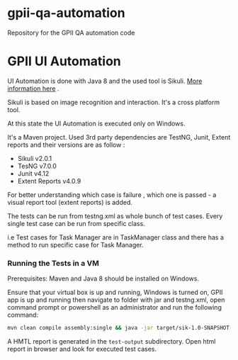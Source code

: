 # gpii-qa-automation
Repository for the GPII QA automation code
# GPII UI Automation
UI Automation is done with Java 8 and the used tool is Sikuli. [More information here](http://sikulix.com/quickstart/) .

Sikuli is based on image recognition and interaction. It's a cross platform tool.

 
At this state the UI Automation is executed only on Windows.
 
It's a Maven project. Used 3rd party dependencies are TestNG, Junit, Extent reports and their versions are as follow : 
- Sikuli v2.0.1
- TesNG  v7.0.0
- Junit v4.12
- Extent Reports v4.0.9


For better understanding which case is failure , which one is passed - a visual report tool (extent reports) is added.

The tests can be run from testng.xml as whole bunch of test cases.
Every single test case can be run from specific class.

i.e Test cases for Task Manager are in TaskManager class and there has a method to run specific case for Task Manager.


### Running the Tests in a VM
Prerequisites: Maven and Java 8 should be installed on Windows.

Ensure that your virtual box is up and running, Windows is turned on, GPII app is up and running then navigate to folder with jar and testng.xml, open command prompt or powershell as an administrator and run the following command: 
```bash
mvn clean compile assembly:single && java -jar target/sik-1.0-SNAPSHOT-jar-with-dependencies.jar testng.xml
```


A HMTL report is generated in the `test-output` subdirectory. Open html report in browser and look for executed test cases.
